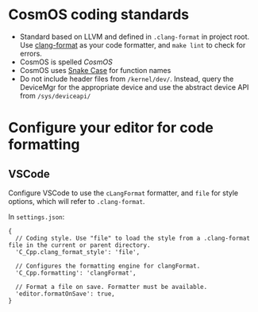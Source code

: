 # CosmOS coding standards

- Standard based on LLVM and defined in `.clang-format` in project root. Use [clang-format](https://clang.llvm.org/docs/ClangFormat.html) as your code formatter, and `make lint` to check for errors.
- CosmOS is spelled <i>CosmOS</i>
- CosmOS uses [Snake Case](https://en.wikipedia.org/wiki/Snake_case) for function names
- Do not include header files from `/kernel/dev/`. Instead, query the DeviceMgr for the appropriate device and use the abstract device API from `/sys/deviceapi/`

# Configure your editor for code formatting

## VSCode

Configure VSCode to use the `cLangFormat` formatter, and `file` for style options, which will refer to `.clang-format`.

In `settings.json`:

```json5
{
  // Coding style. Use "file" to load the style from a .clang-format file in the current or parent directory.
  'C_Cpp.clang_format_style': 'file',

  // Configures the formatting engine for clangFormat.
  'C_Cpp.formatting': 'clangFormat',

  // Format a file on save. Formatter must be available.
  'editor.formatOnSave': true,
}
```
